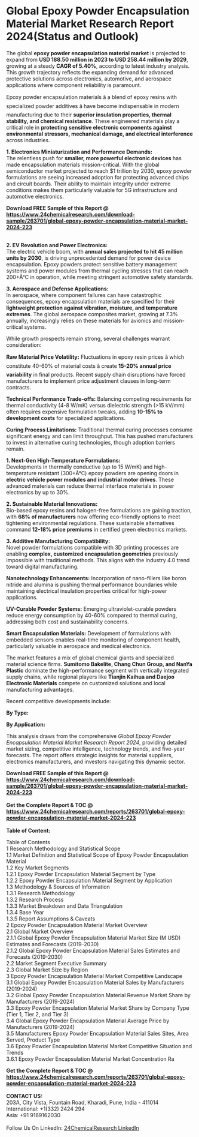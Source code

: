<h1>Global Epoxy Powder Encapsulation Material Market Research Report 2024(Status and Outlook)</h1><p>The global <strong>epoxy powder encapsulation material market</strong> is projected to expand from <strong>USD 188.50 million in 2023 to USD 258.44 million by 2029</strong>, growing at a steady <strong>CAGR of 5.40%</strong>, according to latest industry analysis. This growth trajectory reflects the expanding demand for advanced protective solutions across electronics, automotive, and aerospace applications where component reliability is paramount.</p><p>Epoxy powder encapsulation materials â a blend of epoxy resins with specialized powder additives â have become indispensable in modern manufacturing due to their <strong>superior insulation properties, thermal stability, and chemical resistance</strong>. These engineered materials play a critical role in <strong>protecting sensitive electronic components against environmental stressors, mechanical damage, and electrical interference</strong> across industries.</p><p><strong>1. Electronics Miniaturization and Performance Demands:</strong><br>
The relentless push for <strong>smaller, more powerful electronic devices</strong> has made encapsulation materials mission-critical. With the global semiconductor market projected to reach $1 trillion by 2030, epoxy powder formulations are seeing increased adoption for protecting advanced chips and circuit boards. Their ability to maintain integrity under extreme conditions makes them particularly valuable for 5G infrastructure and automotive electronics.</p><div><b>Download FREE Sample of this Report @ 
            <a href="https://www.24chemicalresearch.com/download-sample/263701/global-epoxy-powder-encapsulation-material-market-2024-223">
            https://www.24chemicalresearch.com/download-sample/263701/global-epoxy-powder-encapsulation-material-market-2024-223</a></b></div><br><p><strong>2. EV Revolution and Power Electronics:</strong><br>
The electric vehicle boom, with <strong>annual sales projected to hit 45 million units by 2030</strong>, is driving unprecedented demand for power device encapsulation. Epoxy powders protect sensitive battery management systems and power modules from thermal cycling stresses that can reach 200+Â°C in operation, while meeting stringent automotive safety standards.</p><p><strong>3. Aerospace and Defense Applications:</strong><br>
In aerospace, where component failures can have catastrophic consequences, epoxy encapsulation materials are specified for their <strong>lightweight protection against vibration, moisture, and temperature extremes</strong>. The global aerospace composites market, growing at 7.3% annually, increasingly relies on these materials for avionics and mission-critical systems.</p><p>While growth prospects remain strong, several challenges warrant consideration:</p><p><strong>Raw Material Price Volatility:</strong> Fluctuations in epoxy resin prices â which constitute 40-60% of material costs â create <strong>15-20% annual price variability</strong> in final products. Recent supply chain disruptions have forced manufacturers to implement price adjustment clauses in long-term contracts.</p><p><strong>Technical Performance Trade-offs:</strong> Balancing competing requirements for thermal conductivity (4-8 W/mK) versus dielectric strength (&gt;15 kV/mm) often requires expensive formulation tweaks, adding <strong>10-15% to development costs</strong> for specialized applications.</p><p><strong>Curing Process Limitations:</strong> Traditional thermal curing processes consume significant energy and can limit throughput. This has pushed manufacturers to invest in alternative curing technologies, though adoption barriers remain.</p><p><strong>1. Next-Gen High-Temperature Formulations:</strong><br>
Developments in thermally conductive (up to 15 W/mK) and high-temperature resistant (300+Â°C) epoxy powders are opening doors in <strong>electric vehicle power modules and industrial motor drives</strong>. These advanced materials can reduce thermal interface materials in power electronics by up to 30%.</p><p><strong>2. Sustainable Material Innovations:</strong><br>
Bio-based epoxy resins and halogen-free formulations are gaining traction, with <strong>68% of manufacturers</strong> now offering eco-friendly options to meet tightening environmental regulations. These sustainable alternatives command <strong>12-18% price premiums</strong> in certified green electronics markets.</p><p><strong>3. Additive Manufacturing Compatibility:</strong><br>
Novel powder formulations compatible with 3D printing processes are enabling <strong>complex, customized encapsulation geometries</strong> previously impossible with traditional methods. This aligns with the Industry 4.0 trend toward digital manufacturing.</p><p><strong>Nanotechnology Enhancements:</strong> Incorporation of nano-fillers like boron nitride and alumina is pushing thermal performance boundaries while maintaining electrical insulation properties critical for high-power applications.</p><p><strong>UV-Curable Powder Systems:</strong> Emerging ultraviolet-curable powders reduce energy consumption by 40-60% compared to thermal curing, addressing both cost and sustainability concerns.</p><p><strong>Smart Encapsulation Materials:</strong> Development of formulations with embedded sensors enables real-time monitoring of component health, particularly valuable in aerospace and medical electronics.</p><p>The market features a mix of global chemical giants and specialized material science firms. <strong>Sumitomo Bakelite, Chang Chun Group, and NanYa Plastic</strong> dominate the high-performance segment with vertically integrated supply chains, while regional players like <strong>Tianjin Kaihua and Daejoo Electronic Materials</strong> compete on customized solutions and local manufacturing advantages.</p><p>Recent competitive developments include:</p><p><strong>By Type:</strong></p><p><strong>By Application:</strong></p><p>This analysis draws from the comprehensive <em>Global Epoxy Powder Encapsulation Material Market Research Report 2024</em>, providing detailed market sizing, competitive intelligence, technology trends, and five-year forecasts. The report offers strategic insights for material suppliers, electronics manufacturers, and investors navigating this dynamic sector.</p><div><b>Download FREE Sample of this Report @ 
            <a href="https://www.24chemicalresearch.com/download-sample/263701/global-epoxy-powder-encapsulation-material-market-2024-223">
            https://www.24chemicalresearch.com/download-sample/263701/global-epoxy-powder-encapsulation-material-market-2024-223</a></b></div><br><div><b>Get the Complete Report & TOC @ 
            <a href="https://www.24chemicalresearch.com/reports/263701/global-epoxy-powder-encapsulation-material-market-2024-223">
            https://www.24chemicalresearch.com/reports/263701/global-epoxy-powder-encapsulation-material-market-2024-223</a></b></div><br>
            <b>Table of Content:</b><p>Table of Contents<br />
1 Research Methodology and Statistical Scope<br />
1.1 Market Definition and Statistical Scope of Epoxy Powder Encapsulation Material<br />
1.2 Key Market Segments<br />
1.2.1 Epoxy Powder Encapsulation Material Segment by Type<br />
1.2.2 Epoxy Powder Encapsulation Material Segment by Application<br />
1.3 Methodology & Sources of Information<br />
1.3.1 Research Methodology<br />
1.3.2 Research Process<br />
1.3.3 Market Breakdown and Data Triangulation<br />
1.3.4 Base Year<br />
1.3.5 Report Assumptions & Caveats<br />
2 Epoxy Powder Encapsulation Material Market Overview<br />
2.1 Global Market Overview<br />
2.1.1 Global Epoxy Powder Encapsulation Material Market Size (M USD) Estimates and Forecasts (2019-2030)<br />
2.1.2 Global Epoxy Powder Encapsulation Material Sales Estimates and Forecasts (2019-2030)<br />
2.2 Market Segment Executive Summary<br />
2.3 Global Market Size by Region<br />
3 Epoxy Powder Encapsulation Material Market Competitive Landscape<br />
3.1 Global Epoxy Powder Encapsulation Material Sales by Manufacturers (2019-2024)<br />
3.2 Global Epoxy Powder Encapsulation Material Revenue Market Share by Manufacturers (2019-2024)<br />
3.3 Epoxy Powder Encapsulation Material Market Share by Company Type (Tier 1, Tier 2, and Tier 3)<br />
3.4 Global Epoxy Powder Encapsulation Material Average Price by Manufacturers (2019-2024)<br />
3.5 Manufacturers Epoxy Powder Encapsulation Material Sales Sites, Area Served, Product Type<br />
3.6 Epoxy Powder Encapsulation Material Market Competitive Situation and Trends<br />
3.6.1 Epoxy Powder Encapsulation Material Market Concentration Ra</p><div><b>Get the Complete Report & TOC @ 
            <a href="https://www.24chemicalresearch.com/reports/263701/global-epoxy-powder-encapsulation-material-market-2024-223">
            https://www.24chemicalresearch.com/reports/263701/global-epoxy-powder-encapsulation-material-market-2024-223</a></b></div><br><b>CONTACT US:</b><br>
            203A, City Vista, Fountain Road, Kharadi, Pune, India - 411014<br>
            International: +1(332) 2424 294<br>
            Asia: +91 9169162030 <br><br>
            Follow Us On LinkedIn: <a href="https://www.linkedin.com/company/24chemicalresearch/">24ChemicalResearch LinkedIn</a>
